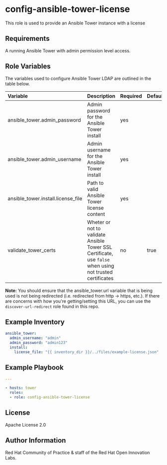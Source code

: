 config-ansible-tower-license
=========================

This role is used to provide an Ansible Tower instance with a license

## Requirements

A running Ansible Tower with admin permission level access.


## Role Variables

The variables used to configure Ansible Tower LDAP are outlined in the table below.

| Variable | Description | Required | Defaults |
|:---------|:------------|:---------|:---------|
|ansible_tower.admin_password|Admin password for the Ansible Tower install|yes||
|ansible_tower.admin_username|Admin username for the Ansible Tower install|yes||
|ansible_tower.install.license_file|Path to valid Ansible Tower license content|yes||
|validate_tower_certs|Wheter or not to validate Ansible Tower SSL Certificate, use `false` when using not trusted certificates |no|true|

**Note:** You should ensure that the ansible_tower.url variable that is being used is not being redirected (i.e. redirected from http -> https, etc.). If there are concerns with how you're getting/setting this URL, you can use the `discover-url-redirect` role found in this repo.

## Example Inventory
```yaml
ansible_tower:
  admin_username: "admin"
  admin_password: "admin123"
  install:
    license_file: "{{ inventory_dir }}/../files/example-license.json"
```

## Example Playbook

```yaml
---

- hosts: tower
  roles:
  - role: config-ansible-tower-license
```


License
-------

Apache License 2.0


Author Information
------------------

Red Hat Community of Practice & staff of the Red Hat Open Innovation Labs.
